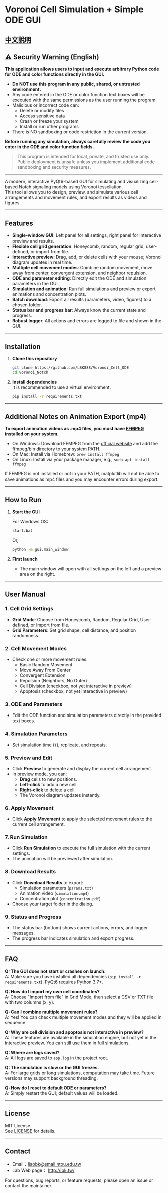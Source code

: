 # Voronoi Cell Simulation + Simple ODE GUI  
  [中文說明](readme_tw.md)
---

## ⚠️ Security Warning (English)

**This application allows users to input and execute arbitrary Python code for ODE and color functions directly in the GUI.**

- **Do NOT use this program in any public, shared, or untrusted environment.**
- Any code entered in the ODE or color function text boxes will be executed with the same permissions as the user running the program.
- Malicious or incorrect code can:
  - Delete or modify files
  - Access sensitive data
  - Crash or freeze your system
  - Install or run other programs
- There is NO sandboxing or code restriction in the current version.

**Before running any simulation, always carefully review the code you enter in the ODE and color function fields.**

> This program is intended for local, private, and trusted use only. Public deployment is unsafe unless you implement additional code sandboxing and security measures.

---

A modern, interactive PyQt6-based GUI for simulating and visualizing cell-based Notch signaling models using Voronoi tessellation.  
This tool allows you to design, preview, and simulate various cell arrangements and movement rules, and export results as videos and figures.

---

## Features

- **Single-window GUI**: Left panel for all settings, right panel for interactive preview and results.
- **Flexible cell grid generation**: Honeycomb, random, regular grid, user-defined, or import from file.
- **Interactive preview**: Drag, add, or delete cells with your mouse; Voronoi diagram updates in real time.
- **Multiple cell movement modes**: Combine random movement, move away from center, convergent extension, and neighbor repulsion.
- **ODE and parameter editing**: Directly edit the ODE and simulation parameters in the GUI.
- **Simulation and animation**: Run full simulations and preview or export animations and concentration plots.
- **Batch download**: Export all results (parameters, video, figures) to a chosen folder.
- **Status bar and progress bar**: Always know the current state and progress.
- **Robust logger**: All actions and errors are logged to file and shown in the GUI.

---

## Installation

1. **Clone this repository**  
   ```bash
   git clone https://github.com/LBK888/Voronoi_Cell_ODE
   cd voronoi_Notch
   ```

2. **Install dependencies**  
   It is recommended to use a virtual environment.
   ```bash
   pip install -r requirements.txt
   ```

---

## Additional Notes on Animation Export (mp4)

**To export animation videos as .mp4 files, you must have [FFMPEG](https://ffmpeg.org/) installed on your system.**

- On Windows: Download FFMPEG from the [official website](https://ffmpeg.org/download.html) and add the ffmpeg/bin directory to your system PATH.
- On Mac: Install via Homebrew: `brew install ffmpeg`
- On Linux: Install via your package manager, e.g., `sudo apt install ffmpeg`

If FFMPEG is not installed or not in your PATH, matplotlib will not be able to save animations as mp4 files and you may encounter errors during export.

---

## How to Run

1. **Start the GUI**  
   
   For Windows OS:
   ```bash
   start.bat
   ```
   Or, 
   ```bash
   python -m gui.main_window
   ```

2. **First launch**  
   - The main window will open with all settings on the left and a preview area on the right.

---

## User Manual

### 1. **Cell Grid Settings**
- **Grid Mode**: Choose from Honeycomb, Random, Regular Grid, User-defined, or Import from file.
- **Grid Parameters**: Set grid shape, cell distance, and position randomness.

### 2. **Cell Movement Modes**
- Check one or more movement rules:
  - Basic Random Movement
  - Move Away From Center
  - Convergent Extension
  - Repulsion (Neighbors, No Outer)
  - Cell Division (checkbox, not yet interactive in preview)
  - Apoptosis (checkbox, not yet interactive in preview)

### 3. **ODE and Parameters**
- Edit the ODE function and simulation parameters directly in the provided text boxes.

### 4. **Simulation Parameters**
- Set simulation time (`T`), replicate, and repeats.

### 5. **Preview and Edit**
- Click **Preview** to generate and display the current cell arrangement.
- In preview mode, you can:
  - **Drag** cells to new positions.
  - **Left-click** to add a new cell.
  - **Right-click** to delete a cell.
  - The Voronoi diagram updates instantly.

### 6. **Apply Movement**
- Click **Apply Movement** to apply the selected movement rules to the current cell arrangement.

### 7. **Run Simulation**
- Click **Run Simulation** to execute the full simulation with the current settings.
- The animation will be previewed after simulation.

### 8. **Download Results**
- Click **Download Results** to export:
  - Simulation parameters (`params.txt`)
  - Animation video (`simulation.mp4`)
  - Concentration plot (`concentration.pdf`)
- Choose your target folder in the dialog.

### 9. **Status and Progress**
- The status bar (bottom) shows current actions, errors, and logger messages.
- The progress bar indicates simulation and export progress.

---

## FAQ

**Q: The GUI does not start or crashes on launch.**  
A: Make sure you have installed all dependencies (`pip install -r requirements.txt`). PyQt6 requires Python 3.7+.

**Q: How do I import my own cell coordinates?**  
A: Choose "Import from file" in Grid Mode, then select a CSV or TXT file with two columns (x, y).

**Q: Can I combine multiple movement rules?**  
A: Yes! You can check multiple movement modes and they will be applied in sequence.

**Q: Why are cell division and apoptosis not interactive in preview?**  
A: These features are available in the simulation engine, but not yet in the interactive preview. You can still use them in full simulations.

**Q: Where are logs saved?**  
A: All logs are saved to `app.log` in the project root.

**Q: The simulation is slow or the GUI freezes.**  
A: For large grids or long simulations, computation may take time. Future versions may support background threading.

**Q: How do I reset to default ODE or parameters?**  
A: Simply restart the GUI; default values will be loaded.

---

## License

MIT License.  
See [LICENSE](LICENSE) for details.

---

## Contact
- Email：liaobk@email.ntou.edu.tw
- Lab Web page： http://lbk.tw/

For questions, bug reports, or feature requests, please open an issue or contact the maintainer. 
